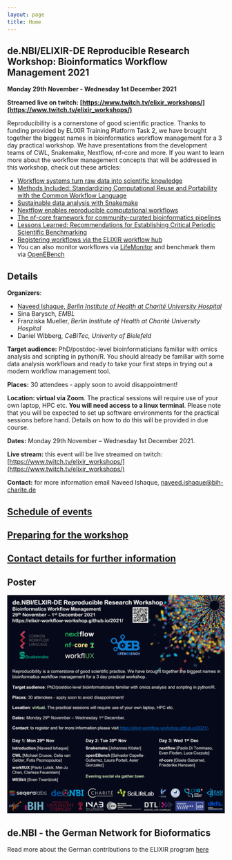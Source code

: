 ```yaml
---
layout: page
title: Home
---
```


## de.NBI/ELIXIR-DE Reproducible Research Workshop: Bioinformatics Workflow Management 2021

**Monday 29th November - Wednesday 1st December 2021**

**Streamed live on twitch: [https://www.twitch.tv/elixir_workshops/](https://www.twitch.tv/elixir_workshops/)**

Reproducibility is a cornerstone of good scientific practice. Thanks to funding provided by ELIXIR Training Platform Task 2, we have brought together the biggest names in bioinformatics workflow management for a 3 day practical workshop. We have presentations from the development teams of CWL, Snakemake, Nextflow, nf-core and more. If you want to learn more about the workflow management concepts that will be addressed in this workshop, check out these articles:
 - [Workflow systems turn raw data into scientific knowledge](https://doi.org/10.1038/d41586-019-02619-z)
 - [Methods Included: Standardizing Computational Reuse and Portability with the Common Workflow Language](https://arxiv.org/abs/2105.07028)
 - [Sustainable data analysis with Snakemake](https://f1000research.com/articles/10-33/v1)
 - [Nextflow enables reproducible computational workflows](https://doi.org/10.1038/nbt.3820)
 - [The nf-core framework for community-curated bioinformatics pipelines](https://doi.org/10.1038/s41587-020-0439-x)
 - [Lessons Learned: Recommendations for Establishing Critical Periodic Scientific Benchmarking](https://doi.org/10.1101/181677)
 - [Registering workflows via the ELIXIR workflow hub](https://workflowhub.eu)
 - You can also monitor workflows via [LifeMonitor](https://crs4.github.io/life_monitor/) and benchmark them via [OpenEBench](https://openebench.bsc.es/dashboard)

## Details

**Organizers**: 
- [Naveed Ishaque, *Berlin Institute of Health at Charité University Hospital*](naveed.ishaque@charite.de)
- Sina Barysch, *EMBL*
- Franziska Mueller, *Berlin Institute of Health at Charité University Hospital*
- Daniel Wibberg, *CeBiTec, Univerity of Bielefeld*

**Target audience:** PhD/postdoc-level bioinformaticians familiar with omics analysis and scripting in python/R. You should already be familiar with some data analysis workflows and ready to take your first steps in trying out a modern workflow management tool.

**Places:** 30 attendees - apply soon to avoid disappointment!

**Location: virtual via Zoom**. The practical sessions will require use of your own laptop, HPC etc. **You will need access to a linux terminal**. Please note that you will be expected to set up software environments for the practical sessions before hand. Details on how to do this will be provided in due course.

**Dates:** Monday 29th November – Wednesday 1st December 2021.

**Live stream:** this event will be live streamed on twitch: [https://www.twitch.tv/elixir_workshops/](https://www.twitch.tv/elixir_workshops/)

**Contact:** for more information email Naveed Ishaque, [naveed.ishaque@bih-charite.de](naveed.ishaque@bih-charite.de)

## [Schedule of events](schedule.html)

## [Preparing for the workshop](preparation.html)

## [Contact details for further information](contact.html)

## Poster

![poster](images/ElixirWorkflowWorkshop2021_v5_1200px.png)

## de.NBI - the German Network for Bioformatics
Read more about the German contributions to the ELIXIR program [here](https://www.denbi.de/)
